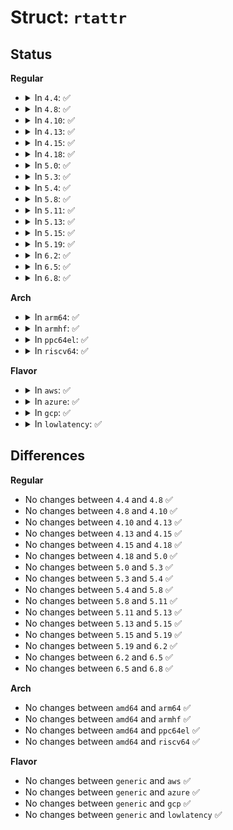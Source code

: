# Struct: <code>rtattr</code>

## Status
<b>Regular</b>
<ul>
<li>
<details>
<summary>In <code>4.4</code>: ✅</summary>

```c
struct rtattr {
    short unsigned int rta_len;
    short unsigned int rta_type;
};
```
</details>
</li>
<li>
<details>
<summary>In <code>4.8</code>: ✅</summary>

```c
struct rtattr {
    short unsigned int rta_len;
    short unsigned int rta_type;
};
```
</details>
</li>
<li>
<details>
<summary>In <code>4.10</code>: ✅</summary>

```c
struct rtattr {
    short unsigned int rta_len;
    short unsigned int rta_type;
};
```
</details>
</li>
<li>
<details>
<summary>In <code>4.13</code>: ✅</summary>

```c
struct rtattr {
    short unsigned int rta_len;
    short unsigned int rta_type;
};
```
</details>
</li>
<li>
<details>
<summary>In <code>4.15</code>: ✅</summary>

```c
struct rtattr {
    short unsigned int rta_len;
    short unsigned int rta_type;
};
```
</details>
</li>
<li>
<details>
<summary>In <code>4.18</code>: ✅</summary>

```c
struct rtattr {
    short unsigned int rta_len;
    short unsigned int rta_type;
};
```
</details>
</li>
<li>
<details>
<summary>In <code>5.0</code>: ✅</summary>

```c
struct rtattr {
    short unsigned int rta_len;
    short unsigned int rta_type;
};
```
</details>
</li>
<li>
<details>
<summary>In <code>5.3</code>: ✅</summary>

```c
struct rtattr {
    short unsigned int rta_len;
    short unsigned int rta_type;
};
```
</details>
</li>
<li>
<details>
<summary>In <code>5.4</code>: ✅</summary>

```c
struct rtattr {
    short unsigned int rta_len;
    short unsigned int rta_type;
};
```
</details>
</li>
<li>
<details>
<summary>In <code>5.8</code>: ✅</summary>

```c
struct rtattr {
    short unsigned int rta_len;
    short unsigned int rta_type;
};
```
</details>
</li>
<li>
<details>
<summary>In <code>5.11</code>: ✅</summary>

```c
struct rtattr {
    short unsigned int rta_len;
    short unsigned int rta_type;
};
```
</details>
</li>
<li>
<details>
<summary>In <code>5.13</code>: ✅</summary>

```c
struct rtattr {
    short unsigned int rta_len;
    short unsigned int rta_type;
};
```
</details>
</li>
<li>
<details>
<summary>In <code>5.15</code>: ✅</summary>

```c
struct rtattr {
    short unsigned int rta_len;
    short unsigned int rta_type;
};
```
</details>
</li>
<li>
<details>
<summary>In <code>5.19</code>: ✅</summary>

```c
struct rtattr {
    short unsigned int rta_len;
    short unsigned int rta_type;
};
```
</details>
</li>
<li>
<details>
<summary>In <code>6.2</code>: ✅</summary>

```c
struct rtattr {
    short unsigned int rta_len;
    short unsigned int rta_type;
};
```
</details>
</li>
<li>
<details>
<summary>In <code>6.5</code>: ✅</summary>

```c
struct rtattr {
    short unsigned int rta_len;
    short unsigned int rta_type;
};
```
</details>
</li>
<li>
<details>
<summary>In <code>6.8</code>: ✅</summary>

```c
struct rtattr {
    short unsigned int rta_len;
    short unsigned int rta_type;
};
```
</details>
</li>
</ul>
<b>Arch</b>
<ul>
<li>
<details>
<summary>In <code>arm64</code>: ✅</summary>

```c
struct rtattr {
    short unsigned int rta_len;
    short unsigned int rta_type;
};
```
</details>
</li>
<li>
<details>
<summary>In <code>armhf</code>: ✅</summary>

```c
struct rtattr {
    short unsigned int rta_len;
    short unsigned int rta_type;
};
```
</details>
</li>
<li>
<details>
<summary>In <code>ppc64el</code>: ✅</summary>

```c
struct rtattr {
    short unsigned int rta_len;
    short unsigned int rta_type;
};
```
</details>
</li>
<li>
<details>
<summary>In <code>riscv64</code>: ✅</summary>

```c
struct rtattr {
    short unsigned int rta_len;
    short unsigned int rta_type;
};
```
</details>
</li>
</ul>
<b>Flavor</b>
<ul>
<li>
<details>
<summary>In <code>aws</code>: ✅</summary>

```c
struct rtattr {
    short unsigned int rta_len;
    short unsigned int rta_type;
};
```
</details>
</li>
<li>
<details>
<summary>In <code>azure</code>: ✅</summary>

```c
struct rtattr {
    short unsigned int rta_len;
    short unsigned int rta_type;
};
```
</details>
</li>
<li>
<details>
<summary>In <code>gcp</code>: ✅</summary>

```c
struct rtattr {
    short unsigned int rta_len;
    short unsigned int rta_type;
};
```
</details>
</li>
<li>
<details>
<summary>In <code>lowlatency</code>: ✅</summary>

```c
struct rtattr {
    short unsigned int rta_len;
    short unsigned int rta_type;
};
```
</details>
</li>
</ul>

## Differences
<b>Regular</b>
<ul>
<li>
No changes between <code>4.4</code> and <code>4.8</code> ✅
</li>
<li>
No changes between <code>4.8</code> and <code>4.10</code> ✅
</li>
<li>
No changes between <code>4.10</code> and <code>4.13</code> ✅
</li>
<li>
No changes between <code>4.13</code> and <code>4.15</code> ✅
</li>
<li>
No changes between <code>4.15</code> and <code>4.18</code> ✅
</li>
<li>
No changes between <code>4.18</code> and <code>5.0</code> ✅
</li>
<li>
No changes between <code>5.0</code> and <code>5.3</code> ✅
</li>
<li>
No changes between <code>5.3</code> and <code>5.4</code> ✅
</li>
<li>
No changes between <code>5.4</code> and <code>5.8</code> ✅
</li>
<li>
No changes between <code>5.8</code> and <code>5.11</code> ✅
</li>
<li>
No changes between <code>5.11</code> and <code>5.13</code> ✅
</li>
<li>
No changes between <code>5.13</code> and <code>5.15</code> ✅
</li>
<li>
No changes between <code>5.15</code> and <code>5.19</code> ✅
</li>
<li>
No changes between <code>5.19</code> and <code>6.2</code> ✅
</li>
<li>
No changes between <code>6.2</code> and <code>6.5</code> ✅
</li>
<li>
No changes between <code>6.5</code> and <code>6.8</code> ✅
</li>
</ul>
<b>Arch</b>
<ul>
<li>
No changes between <code>amd64</code> and <code>arm64</code> ✅
</li>
<li>
No changes between <code>amd64</code> and <code>armhf</code> ✅
</li>
<li>
No changes between <code>amd64</code> and <code>ppc64el</code> ✅
</li>
<li>
No changes between <code>amd64</code> and <code>riscv64</code> ✅
</li>
</ul>
<b>Flavor</b>
<ul>
<li>
No changes between <code>generic</code> and <code>aws</code> ✅
</li>
<li>
No changes between <code>generic</code> and <code>azure</code> ✅
</li>
<li>
No changes between <code>generic</code> and <code>gcp</code> ✅
</li>
<li>
No changes between <code>generic</code> and <code>lowlatency</code> ✅
</li>
</ul>
